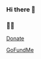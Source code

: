 ### Hi there 👋

### :man_technologist:

<a href="https://shorturl.at/gvLT0" class="button">Donate</a>

<a href="https://shorturl.at/gyGL7" class="button">GoFundMe</a>

<!--
**aahmadai/aahmadai** is a ✨ _special_ ✨ repository because its `README.md` (this file) appears on your GitHub profile.

Here are some ideas to get you started:

- 🔭 I’m currently working on ...
- 🌱 I’m currently learning ...
- 👯 I’m looking to collaborate on ...
- 🤔 I’m looking for help with ...
- 💬 Ask me about ...
- 📫 How to reach me: ...
- 😄 Pronouns: ...
- ⚡ Fun fact: ...
-->

